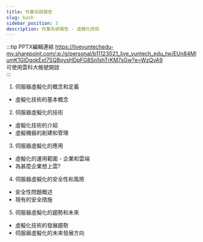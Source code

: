 ```yaml
---
title: 作業系統報告
slug: bash
sidebar_position: 3
description: 作業系統報告 - 虛擬化技術
---
```

:::tip PPTX編輯連結
https://liveyuntechedu-my.sharepoint.com/:p:/g/personal/b11123021_live_yuntech_edu_tw/EUn84MlumK1GlDgokExt7SQBpysHDpFG8Sn1shTrKM7sGw?e=WzQvA9  
可使用雲科大帳號開啟  
:::

1. 伺服器虛擬化的概念和定義
- 虛擬化技術的基本概念
2. 伺服器虛擬化的技術
- 虛擬化技術的介紹
- 虛擬機器的創建和管理
3. 伺服器虛擬化的應用
- 虛擬化的運用範圍 - 企業和雲端
- 為甚麼企業想上雲?
4. 伺服器虛擬化的安全性和風險
- 安全性問題概述
- 現有的安全措施
5. 伺服器虛擬化的趨勢和未來
- 虛擬化技術的發展趨勢
- 伺服器虛擬化的未來發展方向